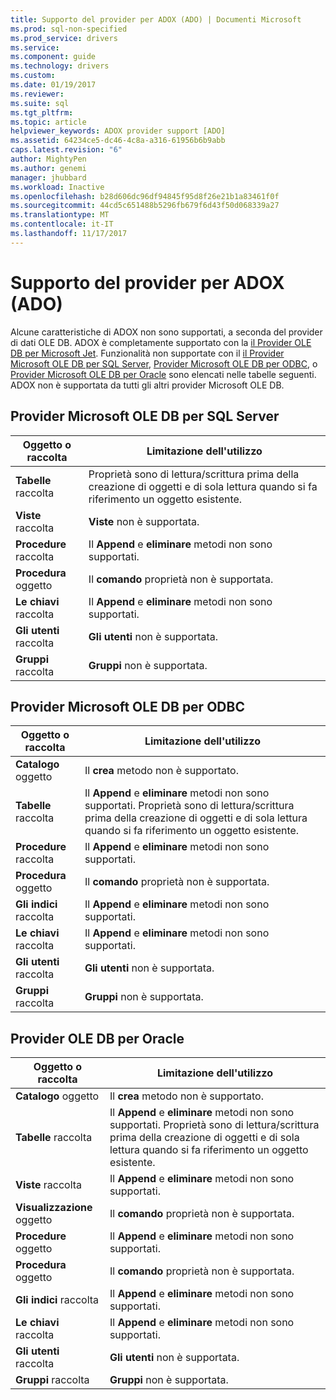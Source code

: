 ```yaml
---
title: Supporto del provider per ADOX (ADO) | Documenti Microsoft
ms.prod: sql-non-specified
ms.prod_service: drivers
ms.service: 
ms.component: guide
ms.technology: drivers
ms.custom: 
ms.date: 01/19/2017
ms.reviewer: 
ms.suite: sql
ms.tgt_pltfrm: 
ms.topic: article
helpviewer_keywords: ADOX provider support [ADO]
ms.assetid: 64234ce5-dc46-4c8a-a316-61956b6b9abb
caps.latest.revision: "6"
author: MightyPen
ms.author: genemi
manager: jhubbard
ms.workload: Inactive
ms.openlocfilehash: b28d606dc96df94845f95d8f26e21b1a83461f0f
ms.sourcegitcommit: 44cd5c651488b5296fb679f6d43f50d068339a27
ms.translationtype: MT
ms.contentlocale: it-IT
ms.lasthandoff: 11/17/2017
---
```

# <a name="provider-support-for-adox-ado"></a>Supporto del provider per ADOX (ADO)
Alcune caratteristiche di ADOX non sono supportati, a seconda del provider di dati OLE DB. ADOX è completamente supportato con la [il Provider OLE DB per Microsoft Jet](../../../ado/guide/appendixes/microsoft-ole-db-provider-for-microsoft-jet.md). Funzionalità non supportate con il [il Provider Microsoft OLE DB per SQL Server](../../../ado/guide/appendixes/microsoft-ole-db-provider-for-sql-server.md), [Provider Microsoft OLE DB per ODBC](../../../ado/guide/appendixes/microsoft-ole-db-provider-for-odbc.md), o [Provider Microsoft OLE DB per Oracle](../../../ado/guide/appendixes/microsoft-ole-db-provider-for-oracle.md) sono elencati nelle tabelle seguenti. ADOX non è supportata da tutti gli altri provider Microsoft OLE DB.  
  
## <a name="microsoft-ole-db-provider-for-sql-server"></a>Provider Microsoft OLE DB per SQL Server  
  
|Oggetto o raccolta|Limitazione dell'utilizzo|  
|--------------------------|-----------------------|  
|**Tabelle** raccolta|Proprietà sono di lettura/scrittura prima della creazione di oggetti e di sola lettura quando si fa riferimento un oggetto esistente.|  
|**Viste** raccolta|**Viste** non è supportata.|  
|**Procedure** raccolta|Il **Append** e **eliminare** metodi non sono supportati.|  
|**Procedura** oggetto|Il **comando** proprietà non è supportata.|  
|**Le chiavi** raccolta|Il **Append** e **eliminare** metodi non sono supportati.|  
|**Gli utenti** raccolta|**Gli utenti** non è supportata.|  
|**Gruppi** raccolta|**Gruppi** non è supportata.|  
  
## <a name="microsoft-ole-db-provider-for-odbc"></a>Provider Microsoft OLE DB per ODBC  
  
|Oggetto o raccolta|Limitazione dell'utilizzo|  
|--------------------------|-----------------------|  
|**Catalogo** oggetto|Il **crea** metodo non è supportato.|  
|**Tabelle** raccolta|Il **Append** e **eliminare** metodi non sono supportati. Proprietà sono di lettura/scrittura prima della creazione di oggetti e di sola lettura quando si fa riferimento un oggetto esistente.|  
|**Procedure** raccolta|Il **Append** e **eliminare** metodi non sono supportati.|  
|**Procedura** oggetto|Il **comando** proprietà non è supportata.|  
|**Gli indici** raccolta|Il **Append** e **eliminare** metodi non sono supportati.|  
|**Le chiavi** raccolta|Il **Append** e **eliminare** metodi non sono supportati.|  
|**Gli utenti** raccolta|**Gli utenti** non è supportata.|  
|**Gruppi** raccolta|**Gruppi** non è supportata.|  
  
## <a name="microsoft-ole-db-provider-for-oracle"></a>Provider OLE DB per Oracle  
  
|Oggetto o raccolta|Limitazione dell'utilizzo|  
|--------------------------|-----------------------|  
|**Catalogo** oggetto|Il **crea** metodo non è supportato.|  
|**Tabelle** raccolta|Il **Append** e **eliminare** metodi non sono supportati. Proprietà sono di lettura/scrittura prima della creazione di oggetti e di sola lettura quando si fa riferimento un oggetto esistente.|  
|**Viste** raccolta|Il **Append** e **eliminare** metodi non sono supportati.|  
|**Visualizzazione** oggetto|Il **comando** proprietà non è supportata.|  
|**Procedure** oggetto|Il **Append** e **eliminare** metodi non sono supportati.|  
|**Procedura** oggetto|Il **comando** proprietà non è supportata.|  
|**Gli indici** raccolta|Il **Append** e **eliminare** metodi non sono supportati.|  
|**Le chiavi** raccolta|Il **Append** e **eliminare** metodi non sono supportati.|  
|**Gli utenti** raccolta|**Gli utenti** non è supportata.|  
|**Gruppi** raccolta|**Gruppi** non è supportata.|
